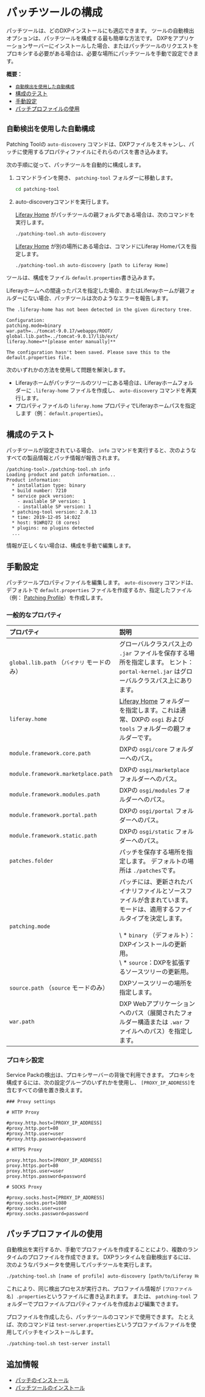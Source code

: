 # パッチツールの構成

パッチツールは、どのDXPインストールにも適応できます。 ツールの自動検出オプションは、パッチツールを構成する最も簡単な方法です。 DXPをアプリケーションサーバーにインストールした場合、またはパッチツールのリクエストをプロキシする必要がある場合は、必要な場所にパッチツールを手動で設定できます。

**概要：**

  - [`自動検出を使用した自動構成`](#automatic-configuration-using-auto-discovery)
  - [構成のテスト](#testing-the-configuration)
  - [手動設定](#manual-configuration)
  - [パッチプロファイルの使用](#using-patching-profiles)

## `自動検出を使用した自動構成`

Patching Toolの `auto-discovery` コマンドは、DXPファイルをスキャンし、パッチに使用するプロパティファイルにそれらのパスを書き込みます。

次の手順に従って、パッチツールを自動的に構成します。

1.  コマンドラインを開き、 `patching-tool` フォルダーに移動します。

    ``` bash
    cd patching-tool
    ```

2.  auto-discoveryコマンドを実行します。

    [Liferay Home](../../reference/liferay-home.md) がパッチツールの親フォルダである場合は、次のコマンドを実行します。

    ``` bash
    ./patching-tool.sh auto-discovery
    ```

    [Liferay Home](../../reference/liferay-home.md) が別の場所にある場合は、コマンドにLiferay Homeパスを指定します。

    ``` bash
    ./patching-tool.sh auto-discovery [path to Liferay Home]
    ```

ツールは、構成をファイル `default.properties`書き込みます。

Liferayホームへの間違ったパスを指定した場合、またはLiferayホームが親フォルダーにない場合、パッチツールは次のようなエラーを報告します。

    The .liferay-home has not been detected in the given directory tree.
    
    Configuration:
    patching.mode=binary
    war.path=../tomcat-9.0.17/webapps/ROOT/
    global.lib.path=../tomcat-9.0.17/lib/ext/
    liferay.home=**[please enter manually]**
    
    The configuration hasn't been saved. Please save this to the default.properties file.

次のいずれかの方法を使用して問題を解決します。

  - Liferayホームがパッチツールのツリーにある場合は、Liferayホームフォルダーに `.liferay-home` ファイルを作成し、 `auto-discovery` コマンドを再実行します。
  - プロパティファイルの `liferay.home` プロパティでLiferayホームパスを指定します（例： `default.properties`）。

## 構成のテスト

パッチツールが設定されている場合、 `info` コマンドを実行すると、次のようなすべての製品情報とパッチ情報が報告されます。

    /patching-tool>./patching-tool.sh info
    Loading product and patch information...
    Product information:
      * installation type: binary
      * build number: 7210
      * service pack version:
        - available SP version: 1
        - installable SP version: 1
      * patching-tool version: 2.0.13
      * time: 2019-12-05 14:02Z
      * host: 91WRQ72 (8 cores)
      * plugins: no plugins detected
      ...

情報が正しくない場合は、構成を手動で編集します。

## 手動設定

パッチツールプロパティファイルを編集します。 `auto-discovery` コマンドは、デフォルトで `default.properties` ファイルを作成するか、指定したファイル（例： [Patching Profile](#using-patching-profiles)）を作成します。

### 一般的なプロパティ

| プロパティ                               | 説明                                                                                                                                                                  |
|:----------------------------------- |:------------------------------------------------------------------------------------------------------------------------------------------------------------------- |
| `global.lib.path` （`バイナリ` モードのみ）    | グローバルクラスパス上の `.jar` ファイルを保存する場所を指定します。 ヒント： `portal-kernel.jar` はグローバルクラスパス上にあります。                                                                                  |
| `liferay.home`                      | [Liferay Home](../../reference/liferay-home.md) フォルダーを指定します。これは通常、DXPの `osgi` および `tools` フォルダーの親フォルダーです。                                                           |
| `module.framework.core.path`        | DXPの `osgi/core` フォルダーへのパス。                                                                                                                                         |
| `module.framework.marketplace.path` | DXPの `osgi/marketplace` フォルダーへのパス。                                                                                                                                  |
| `module.framework.modules.path`     | DXPの `osgi/modules` フォルダーへのパス。                                                                                                                                      |
| `module.framework.portal.path`      | DXPの `osgi/portal` フォルダーへのパス。                                                                                                                                       |
| `module.framework.static.path`      | DXPの `osgi/static` フォルダーへのパス。                                                                                                                                       |
| `patches.folder`                    | パッチを保存する場所を指定します。 デフォルトの場所は `./patches`です。                                                                                                                          |
| `patching.mode`                     | パッチには、更新されたバイナリファイルとソースファイルが含まれています。 モードは、適用するファイルタイプを決定します。<br><br>\ * ` binary ` （デフォルト）：DXPインストールの更新用。<br>\ * ` source `：DXPを拡張するソースツリーの更新用。 |
| `source.path` （`source` モードのみ）      | DXPソースツリーの場所を指定します。                                                                                                                                                 |
| `war.path`                          | DXP Webアプリケーションへのパス（展開されたフォルダー構造または `.war` ファイルへのパス）を指定します。                                                                                                         |

### プロキシ設定

Service Packの検出は、プロキシサーバーの背後で利用できます。 プロキシを構成するには、次の設定グループのいずれかを使用し、 `[PROXY_IP_ADDRESS]`を含むすべての値を置き換えます。

``` properties
### Proxy settings

# HTTP Proxy

#proxy.http.host=[PROXY_IP_ADDRESS]
#proxy.http.port=80
#proxy.http.user=user
#proxy.http.password=password

# HTTPS Proxy

proxy.https.host=[PROXY_IP_ADDRESS]
proxy.https.port=80
proxy.https.user=user
proxy.https.password=password

# SOCKS Proxy

#proxy.socks.host=[PROXY_IP_ADDRESS]
#proxy.socks.port=1080
#proxy.socks.user=user
#proxy.socks.password=password
```

## パッチプロファイルの使用

自動検出を実行するか、手動でプロファイルを作成することにより、複数のランタイムのプロファイルを作成できます。 DXPランタイムを自動検出するには、次のようなパラメータを使用してパッチツールを実行します。

``` bash
./patching-tool.sh [name of profile] auto-discovery [path/to/Liferay Home]
```

これにより、同じ検出プロセスが実行され、プロファイル情報が `[プロファイル名] .properties`というファイルに書き込まれます。 または、 `patching-tool` フォルダーでプロファイルプロパティファイルを作成および編集できます。

プロファイルを作成したら、パッチツールのコマンドで使用できます。 たとえば、次のコマンドは `test-server.properties`というプロファイルファイルを使用してパッチをインストールします。

``` bash
./patching-tool.sh test-server install
```

## 追加情報

  - [パッチのインストール](../patching-dxp-7-3-and-earlier/installing-patches-for-dxp-7-3-and-earlier.md)
  - [パッチツールのインストール](./installing-the-patching-tool.md)